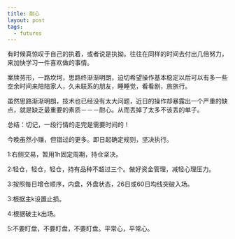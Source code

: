 ```yaml
---
title: 耐心
layout: post
tags:
  - futures
---
```


有时候真惊叹于自己的执着，或者说是执拗。往往在同样的时间去付出几倍努力，来加快学习一件喜欢做的事情。

案牍劳形，一路坎坷，思路终渐渐明朗，迫切希望操作基本稳定以后可以有多一些空余时间来陪陪家人，久未联系的朋友，睡睡觉，看看剧，旅旅行。

虽然思路渐渐明朗，技术也已经没有太大问题，近日的操作却暴露出一个严重的缺点，就是缺乏最重要的素质－－－耐心。从而丢掉了太多不该丢的单子。

总结：切记，一段行情的走完是需要时间的！

今晚虽然小赚，但错过的更多。即日起确定规则，坚决执行。

1:右侧交易，暂用1h固定周期，持仓坚决。

2:轻仓，轻仓，轻仓，持有品种不超过三个。做好资金管理，减轻心理压力。

3:按照每日增仓顺序，内盘，外盘状态，26日或60日均线突破入场。

3:根据主k设置止损。

4:根据破主k出场。

5:不要盯盘，不要盯盘，不要盯盘。平常心，平常心。

